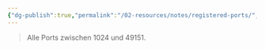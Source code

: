 ```yaml
---
{"dg-publish":true,"permalink":"/02-resources/notes/registered-ports/","tags":["netzwerk/ip/ipv4","netzwerk/protocol"],"updated":"2024-11-04T08:49:49.083+01:00"}
---
```


>Alle Ports zwischen 1024 und 49151.